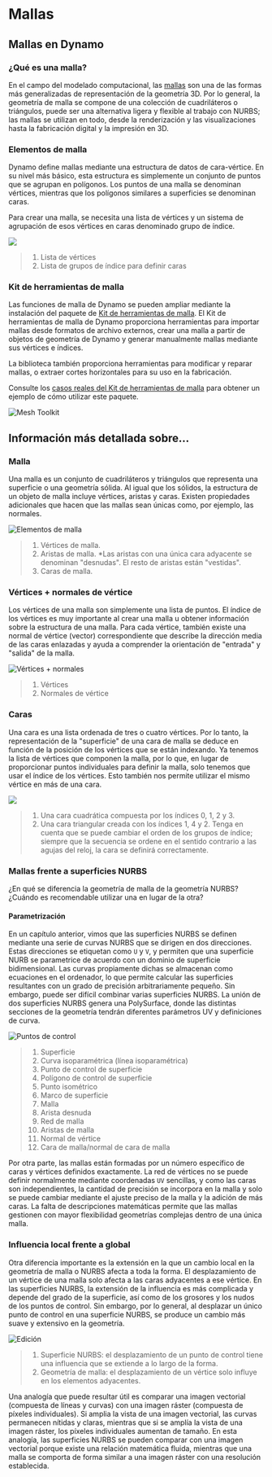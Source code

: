 # Mallas

## Mallas en Dynamo

### ¿Qué es una malla?

En el campo del modelado computacional, las [mallas](7-meshes.md#mesh) son una de las formas más generalizadas de representación de la geometría 3D. Por lo general, la geometría de malla se compone de una colección de cuadriláteros o triángulos, puede ser una alternativa ligera y flexible al trabajo con NURBS; las mallas se utilizan en todo, desde la renderización y las visualizaciones hasta la fabricación digital y la impresión en 3D.

### Elementos de malla

Dynamo define mallas mediante una estructura de datos de cara-vértice. En su nivel más básico, esta estructura es simplemente un conjunto de puntos que se agrupan en polígonos. Los puntos de una malla se denominan vértices, mientras que los polígonos similares a superficies se denominan caras.

Para crear una malla, se necesita una lista de vértices y un sistema de agrupación de esos vértices en caras denominado grupo de índice.

![](<../images/5-2/7/meshes - mesh elements.jpg>)

> 1. Lista de vértices
> 2. Lista de grupos de índice para definir caras

### Kit de herramientas de malla

Las funciones de malla de Dynamo se pueden ampliar mediante la instalación del paquete de [Kit de herramientas de malla](https://github.com/DynamoDS/Dynamo/wiki/Dynamo-Mesh-Toolkit). El Kit de herramientas de malla de Dynamo proporciona herramientas para importar mallas desde formatos de archivo externos, crear una malla a partir de objetos de geometría de Dynamo y generar manualmente mallas mediante sus vértices e índices.

La biblioteca también proporciona herramientas para modificar y reparar mallas, o extraer cortes horizontales para su uso en la fabricación.

Consulte los [casos reales del Kit de herramientas de malla](../../custom-nodes-and-packages/11-packages/11-2\_mesh-toolkit.md) para obtener un ejemplo de cómo utilizar este paquete.

![Mesh Toolkit](<../images/5-2/7/meshes - mesh toolkit standford bunny.jpg>)

## Información más detallada sobre...

### Malla

Una malla es un conjunto de cuadriláteros y triángulos que representa una superficie o una geometría sólida. Al igual que los sólidos, la estructura de un objeto de malla incluye vértices, aristas y caras. Existen propiedades adicionales que hacen que las mallas sean únicas como, por ejemplo, las normales.

![Elementos de malla](../images/5-2/7/MeshElements2.jpg)

> 1. Vértices de malla.
> 2. Aristas de malla. \*Las aristas con una única cara adyacente se denominan "desnudas". El resto de aristas están "vestidas".
> 3. Caras de malla.

### Vértices + normales de vértice

Los vértices de una malla son simplemente una lista de puntos. El índice de los vértices es muy importante al crear una malla u obtener información sobre la estructura de una malla. Para cada vértice, también existe una normal de vértice (vector) correspondiente que describe la dirección media de las caras enlazadas y ayuda a comprender la orientación de "entrada" y "salida" de la malla.

![Vértices + normales](../images/5-2/7/vertexNormals.jpg)

> 1. Vértices
> 2. Normales de vértice

### Caras

Una cara es una lista ordenada de tres o cuatro vértices. Por lo tanto, la representación de la "superficie" de una cara de malla se deduce en función de la posición de los vértices que se están indexando. Ya tenemos la lista de vértices que componen la malla, por lo que, en lugar de proporcionar puntos individuales para definir la malla, solo tenemos que usar el índice de los vértices. Esto también nos permite utilizar el mismo vértice en más de una cara.

![](../images/5-2/7/meshFaces.jpg)

> 1. Una cara cuadrática compuesta por los índices 0, 1, 2 y 3.
> 2. Una cara triangular creada con los índices 1, 4 y 2. Tenga en cuenta que se puede cambiar el orden de los grupos de índice; siempre que la secuencia se ordene en el sentido contrario a las agujas del reloj, la cara se definirá correctamente.

### Mallas frente a superficies NURBS

¿En qué se diferencia la geometría de malla de la geometría NURBS? ¿Cuándo es recomendable utilizar una en lugar de la otra?

#### Parametrización

En un capítulo anterior, vimos que las superficies NURBS se definen mediante una serie de curvas NURBS que se dirigen en dos direcciones. Estas direcciones se etiquetan como `U` y `V`, y permiten que una superficie NURB se parametrice de acuerdo con un dominio de superficie bidimensional. Las curvas propiamente dichas se almacenan como ecuaciones en el ordenador, lo que permite calcular las superficies resultantes con un grado de precisión arbitrariamente pequeño. Sin embargo, puede ser difícil combinar varias superficies NURBS. La unión de dos superficies NURBS genera una PolySurface, donde las distintas secciones de la geometría tendrán diferentes parámetros UV y definiciones de curva.

![Puntos de control](../images/5-2/7/NURBSvsMESH-01.jpg)

> 1. Superficie
> 2. Curva isoparamétrica (línea isoparamétrica)
> 3. Punto de control de superficie
> 4. Polígono de control de superficie
> 5. Punto isométrico
> 6. Marco de superficie
> 7. Malla
> 8. Arista desnuda
> 9. Red de malla
> 10. Aristas de malla
> 11. Normal de vértice
> 12. Cara de malla/normal de cara de malla

Por otra parte, las mallas están formadas por un número específico de caras y vértices definidos exactamente. La red de vértices no se puede definir normalmente mediante coordenadas `UV` sencillas, y como las caras son independientes, la cantidad de precisión se incorpora en la malla y solo se puede cambiar mediante el ajuste preciso de la malla y la adición de más caras. La falta de descripciones matemáticas permite que las mallas gestionen con mayor flexibilidad geometrías complejas dentro de una única malla.

### Influencia local frente a global

Otra diferencia importante es la extensión en la que un cambio local en la geometría de malla o NURBS afecta a toda la forma. El desplazamiento de un vértice de una malla solo afecta a las caras adyacentes a ese vértice. En las superficies NURBS, la extensión de la influencia es más complicada y depende del grado de la superficie, así como de los grosores y los nudos de los puntos de control. Sin embargo, por lo general, al desplazar un único punto de control en una superficie NURBS, se produce un cambio más suave y extensivo en la geometría.

![Edición](../images/5-2/7/NURBSvsMESH-02.jpg)

> 1. Superficie NURBS: el desplazamiento de un punto de control tiene una influencia que se extiende a lo largo de la forma.
> 2. Geometría de malla: el desplazamiento de un vértice solo influye en los elementos adyacentes.

Una analogía que puede resultar útil es comparar una imagen vectorial (compuesta de líneas y curvas) con una imagen ráster (compuesta de píxeles individuales). Si amplia la vista de una imagen vectorial, las curvas permanecen nítidas y claras, mientras que si se amplía la vista de una imagen ráster, los píxeles individuales aumentan de tamaño. En esta analogía, las superficies NURBS se pueden comparar con una imagen vectorial porque existe una relación matemática fluida, mientras que una malla se comporta de forma similar a una imagen ráster con una resolución establecida.

##
